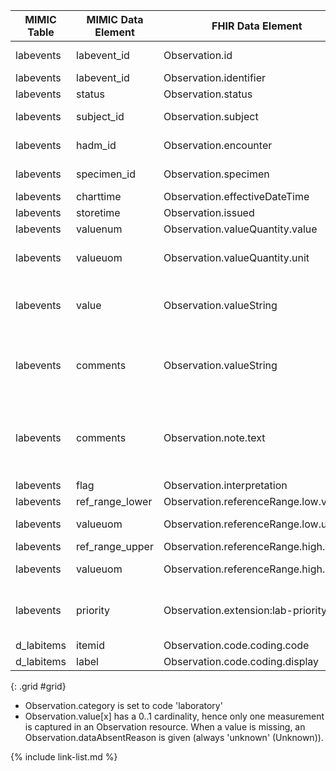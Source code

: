 |MIMIC Table|MIMIC Data Element|FHIR Data Element|FHIR Profile|Notes|
|---|---|---|---|---|
|labevents|labevent_id|Observation.id|[MimicObservationLabevents]|Convert to UUID5|
|labevents|labevent_id|Observation.identifier|[MimicObservationLabevents]||
|labevents|status|Observation.status|[MimicObservationLabevents]||
|labevents|subject_id|Observation.subject|[MimicObservationLabevents]|Convert to UUID5|
|labevents|hadm_id|Observation.encounter|[MimicObservationLabevents]|Convert to UUID5|
|labevents|specimen_id|Observation.specimen|[MimicObservationLabevents]|Convert to UUID5|
|labevents|charttime|Observation.effectiveDateTime|[MimicObservationLabevents]||
|labevents|storetime|Observation.issued|[MimicObservationLabevents]||
|labevents|valuenum|Observation.valueQuantity.value|[MimicObservationLabevents]||
|labevents|valueuom|Observation.valueQuantity.unit|[MimicObservationLabevents]|Used for valueQuantity unit and code|
|labevents|value|Observation.valueString|[MimicObservationLabevents]|Only used if MIMIC-IV valuenum is NULL|
|labevents|comments|Observation.valueString|[MimicObservationLabevents]|Only used if MIMIC-IV valuenum is NULL and value is NULL|
|labevents|comments|Observation.note.text|[MimicObservationLabevents]|Always capture the comment, but does not always match valueString|
|labevents|flag|Observation.interpretation|[MimicObservationLabevents]||
|labevents|ref_range_lower|Observation.referenceRange.low.value|[MimicObservationLabevents]||
|labevents|valueuom|Observation.referenceRange.low.unit|[MimicObservationLabevents]|Used for unit and code|
|labevents|ref_range_upper|Observation.referenceRange.high.value|[MimicObservationLabevents]||
|labevents|valueuom|Observation.referenceRange.high.unit|[MimicObservationLabevents]|Used for unit and code|
|labevents|priority|Observation.extension:lab-priority|[MimicObservationLabevents]|Set value to a custom extension [LabPriority]|
|d_labitems|itemid|Observation.code.coding.code|[MimicObservationLabevents]||
|d_labitems|label|Observation.code.coding.display|[MimicObservationLabevents]||
{: .grid #grid}

* Observation.category is set to code 'laboratory'
* Observation.value[x] has a 0..1 cardinality, hence only one measurement is captured in an Observation resource. When a value is missing, an Observation.dataAbsentReason is given (always 'unknown' (Unknown)).

{% include link-list.md %}

